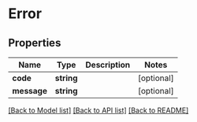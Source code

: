 # Error

## Properties
| Name        | Type       | Description | Notes      |
| ----------- | ---------- | ----------- | ---------- |
| **code**    | **string** |             | [optional] |
| **message** | **string** |             | [optional] |

[[Back to Model list]](../../README.md#documentation-for-models) [[Back to API list]](../../README.md#documentation-for-api-endpoints) [[Back to README]](../../README.md)
